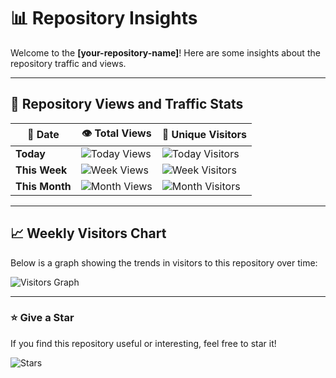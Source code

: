 # 📊 Repository Insights

Welcome to the **[your-repository-name]**! Here are some insights about the repository traffic and views.

---

## 🚀 Repository Views and Traffic Stats

| 📅 Date        | 👁️ Total Views | 👤 Unique Visitors |
| -------------- | -------------- | ------------------ |
| **Today**      | ![Today Views](https://img.shields.io/badge/dynamic/json?label=views&query=today_views&url=https%3A%2F%2Fgithub.com%2Fyour-username%2Fyour-repository%2Fviews.json&color=blue)  | ![Today Visitors](https://img.shields.io/badge/dynamic/json?label=visitors&query=today_visitors&url=https%3A%2F%2Fgithub.com%2Fyour-username%2Fyour-repository%2Fviews.json&color=green) |
| **This Week**  | ![Week Views](https://img.shields.io/badge/dynamic/json?label=views&query=week_views&url=https%3A%2F%2Fgithub.com%2Fyour-username%2Fyour-repository%2Fviews.json&color=blue)  | ![Week Visitors](https://img.shields.io/badge/dynamic/json?label=visitors&query=week_visitors&url=https%3A%2F%2Fgithub.com%2Fyour-username%2Fyour-repository%2Fviews.json&color=green) |
| **This Month** | ![Month Views](https://img.shields.io/badge/dynamic/json?label=views&query=month_views&url=https%3A%2F%2Fgithub.com%2Fyour-username%2Fyour-repository%2Fviews.json&color=blue) | ![Month Visitors](https://img.shields.io/badge/dynamic/json?label=visitors&query=month_visitors&url=https%3A%2F%2Fgithub.com%2Fyour-username%2Fyour-repository%2Fviews.json&color=green) |

---

## 📈 Weekly Visitors Chart

Below is a graph showing the trends in visitors to this repository over time:

![Visitors Graph](https://github.com/your-username/your-repository/graphs/traffic)

---

### ⭐️ Give a Star

If you find this repository useful or interesting, feel free to star it!

![Stars](https://img.shields.io/github/stars/your-username/your-repository?style=social)

